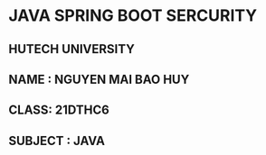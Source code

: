 # JAVA SPRING BOOT SERCURITY
## HUTECH UNIVERSITY 
## NAME : NGUYEN MAI BAO HUY 
## CLASS: 21DTHC6
## SUBJECT : JAVA 
